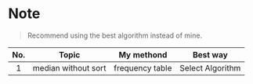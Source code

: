 # Note

> Recommend using the best algorithm instead of mine.

|No. |Topic |My methond |Best way |
|:---:|:---:|:---:|:---:|
| 1 |median without sort|frequency table| Select Algorithm|
